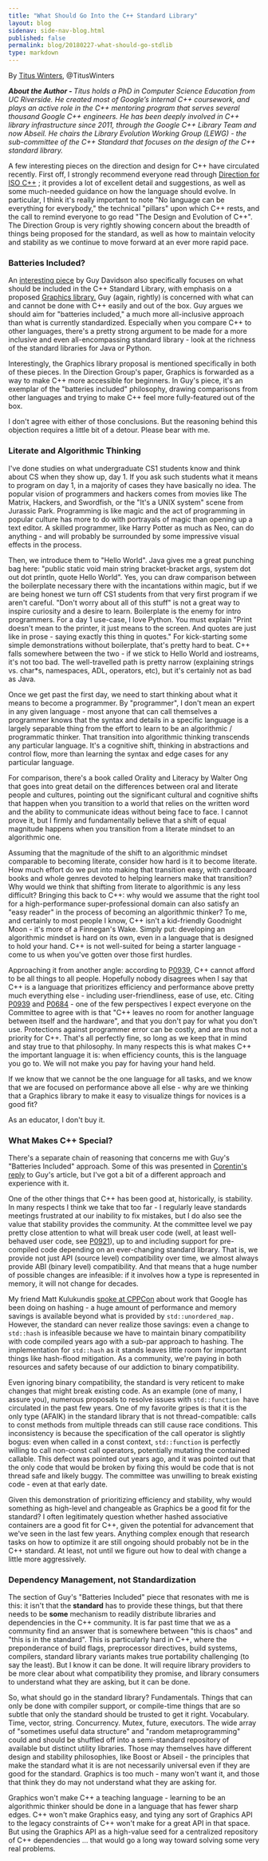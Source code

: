 ```yaml
---
title: "What Should Go Into the C++ Standard Library"
layout: blog
sidenav: side-nav-blog.html
published: false
permalink: blog/20180227-what-should-go-stdlib
type: markdown
---
```


By [Titus Winters](mailto:titus@google.com), @TitusWinters

<i><b>About the Author - </b> Titus holds a PhD in Computer Science Education
from UC Riverside. He created most of Google’s internal C++ coursework, and
plays an active role in the C++ mentoring program that serves several thousand
Google C++ engineers.  He has been deeply involved in C++ library infrastructure
since 2011, through the Google C++ Library Team and now Abseil.  He chairs the
Library Evolution Working Group (LEWG) - the sub-committee of the C++ Standard
that focuses on the design of the C++ standard library.</i>

A few interesting pieces on the direction and design for C++ have circulated
recently.  First off, I strongly recommend everyone read through [Direction for
ISO C++](wg21.link/P0939r0) ; it provides a lot of excellent detail and
suggestions, as well as some much-needed guidance on how the language should
evolve.  In particular, I think it's really important to note "No language can
be everything for everybody," the technical "pillars" upon which C++ rests, and
the call to remind everyone to go read "The Design and Evolution of C++". The
Direction Group is very rightly showing concern about the breadth of things
being proposed for the standard, as well as how to maintain velocity and
stability as we continue to move forward at an ever more rapid pace.

### Batteries Included?

An [interesting piece](https://hatcat.com/?p=16) by Guy Davidson also
specifically focuses on what should be included in the C++ Standard Library,
with emphasis on a proposed [Graphics
library.](http://www.open-std.org/jtc1/sc22/wg21/docs/papers/2018/p0267r7.pdf)
Guy (again, rightly) is concerned with what can and cannot be done with C++
easily and out of the box.  Guy argues we should aim for "batteries included," a
much more all-inclusive approach than what is currently standardized. Especially
when you compare C++ to other languages, there's a pretty strong argument to be
made for a more inclusive and even all-encompassing standard library - look at
the richness of the standard libraries for Java or Python.

Interestingly, the Graphics library proposal is mentioned specifically in both
of these pieces. In the Direction Group's paper, Graphics is forwarded as a way
to make C++ more accessible for beginners. In Guy's piece, it's an exemplar of
the "batteries included" philosophy, drawing comparisons from other languages
and trying to make C++ feel more fully-featured out of the box.

I don't agree with either of those conclusions.  But the reasoning behind this
objection requires a little bit of a detour. Please bear with me.

### Literate and Algorithmic Thinking

I've done studies on what undergraduate CS1 students know and think about CS
when they show up, day 1.  If you ask such students what it means to program on
day 1, in a majority of cases they have basically no idea. The popular vision of
programmers and hackers comes from movies like The Matrix, Hackers, and
Swordfish, or the "It's a UNIX system" scene from Jurassic Park.  Programming is
like magic and the act of programming in popular culture has more to do with
portrayals of magic than opening up a text editor. A skilled programmer, like
Harry Potter as much as Neo, can do anything - and will probably be surrounded
by some impressive visual effects in the process.

Then, we introduce them to "Hello World".  Java gives me a great punching bag
here: "public static void main string bracket-bracket args, system dot out dot
println, quote Hello World".  Yes, you can draw comparison between the
boilerplate necessary there with the incantations within magic, but if we are
being honest we turn off CS1 students from that very first program if we aren't
careful.  "Don't worry about all of this stuff" is not a great way to inspire
curiosity and a desire to learn. Boilerplate is the enemy for intro
programmers. For a day 1 use-case, I love Python. You must explain "Print
doesn't mean to the printer, it just means to the screen. And quotes are just
like in prose - saying exactly this thing in quotes."  For kick-starting some
simple demonstrations without boilerplate, that's pretty hard to beat.  C++
falls somewhere between the two - if we stick to Hello World and iostreams, it's
not too bad.  The well-travelled path is pretty narrow (explaining strings
vs. char*s, namespaces, ADL, operators, etc), but it's certainly not as bad as
Java.

Once we get past the first day, we need to start thinking about what it means to
become a programmer. By "programmer", I don't mean an expert in any given
language - most anyone that can call themselves a programmer knows that the
syntax and details in a specific language is a largely separable thing from the
effort to learn to be an algorithmic / programmatic thinker. That transition
into algorithmic thinking transcends any particular language. It's a cognitive
shift, thinking in abstractions and control flow, more than learning the syntax
and edge cases for any particular language.

For comparison, there's a book called Orality and Literacy by Walter Ong that
goes into great detail on the differences between oral and literate people and
cultures, pointing out the significant cultural and cognitive shifts that happen
when you transition to a world that relies on the written word and the ability
to communicate ideas without being face to face.  I cannot prove it, but I
firmly and fundamentally believe that a shift of equal magnitude happens when
you transition from a literate mindset to an algorithmic one.

Assuming that the magnitude of the shift to an algorithmic mindset comparable to
becoming literate, consider how hard is it to become literate. How much effort
do we put into making that transition easy, with cardboard books and whole
genres devoted to helping learners make that transition?  Why would we think
that shifting from literate to algorithmic is any less difficult?  Bringing this
back to C++: why would we assume that the right tool for a high-performance
super-professional domain can also satisfy an "easy reader" in the process of
becoming an algorithmic thinker? To me, and certainly to most people I know, C++
isn't a kid-friendly Goodnight Moon - it's more of a Finnegan's Wake. Simply
put: developing an algorithmic mindset is hard on its own, even in a language
that is designed to hold your hand. C++ is not well-suited for being a starter
language - come to us when you've gotten over those first hurdles.

Approaching it from another angle: according to [P0939](wg21.link/P0939r0), C++
cannot afford to be all things to all people.  Hopefully nobody disagrees when I
say that C++ is a language that prioritizes efficiency and performance above
pretty much everything else - including user-friendliness, ease of use, etc.
Citing [P0939](wg21.link/P0939r0) and [P0684](http://wg21.link/P0684r2) - one of
the few perspectives I expect everyone on the Committee to agree with is that
"C++ leaves no room for another language between itself and the hardware", and
that you don't pay for what you don't use.  Protections against programmer error
can be costly, and are thus not a priority for C++.  That's all perfectly fine,
so long as we keep that in mind and stay true to that philosophy. In many
respects this is what makes C++ the important language it is: when efficiency
counts, this is the language you go to. We will not make you pay for having your
hand held.

If we know that we cannot be the one language for all tasks, and we know that we
are focused on performance above all else - why are we thinking that a Graphics
library to make it easy to visualize things for novices is a good fit?

As an educator, I don't buy it.

### What Makes C++ Special?

There's a separate chain of reasoning that concerns me with Guy's "Batteries
Included" approach. Some of this was presented in [Corentin's
reply](https://hackernoon.com/a-cake-for-your-cherry-what-should-go-in-the-c-standard-library-804fcecccef8)
to Guy's article, but I've got a bit of a different approach and experience with
it.

One of the other things that C++ has been good at, historically, is
stability. In many respects I think we take that too far - I regularly leave
standards meetings frustrated at our inability to fix mistakes, but I do also
see the value that stability provides the community.  At the committee level we
pay pretty close attention to what will break user code (well, at least
well-behaved user code, see [P0921](wg21.link/p0921r0)), up to and including
support for pre-compiled code depending on an ever-changing standard library.
That is, we provide not just API (source level) compatibility over time, we
almost always provide ABI (binary level) compatibility. And that means that a
huge number of possible changes are infeasible: if it involves how a type is
represented in memory, it will not change for decades.

My friend Matt Kulukundis 
[spoke at CPPCon](https://www.youtube.com/watch?v=ncHmEUmJZf4) about work that
Google has been doing on hashing - a huge amount of performance and memory
savings is available beyond what is provided by `std::unordered_map.`  However,
the standard can never realize those savings: even a change to `std::hash` is
infeasible because we have to maintain binary compatibility with code compiled
years ago with a sub-par approach to hashing. The implementation for `std::hash`
as it stands leaves little room for important things like hash-flood mitigation.
As a community, we're paying in both resources and safety because of our
addiction to binary compatibility.

Even ignoring binary compatibility, the standard is very reticent to make
changes that might break existing code.  As an example (one of many, I assure
you), numerous proposals to resolve issues with `std::function `have circulated
in the past few years. One of my favorite gripes is that it is the only type
(AFAIK) in the standard library that is not thread-compatible: calls to const
methods from multiple threads can still cause race conditions. This
inconsistency is because the specification of the call operator is slightly
bogus: even when called in a const context, `std::function` is perfectly willing
to call non-const call operators, potentially mutating the contained
callable. This defect was pointed out years ago, and it was pointed out that the
only code that would be broken by fixing this would be code that is not thread
safe and likely buggy. The committee was unwilling to break existing code - even
at that early date.

Given this demonstration of prioritizing efficiency and stability, why would
something as high-level and changeable as Graphics be a good fit for the
standard?  I often legitimately question whether hashed associative containers
are a good fit for C++, given the potential for advancement that we've seen in
the last few years.  Anything complex enough that research tasks on how to
optimize it are still ongoing should probably not be in the C++ standard. At
least, not until we figure out how to deal with change a little more
aggressively.

### Dependency Management, not Standardization

The section of Guy's "Batteries Included" piece that resonates with me is this:
it isn't that the **standard** has to provide these things, but that there needs
to be **some** mechanism to readily distribute libraries and dependencies in the
C++ community.  It is far past time that we as a community find an answer that
is somewhere between "this is chaos" and "this is in the standard".  This is
particularly hard in C++, where the preponderance of build flags, preprocessor
directives, build systems, compilers, standard library variants makes true
portability challenging (to say the least).  But I know it can be done.  It will
require library providers to be more clear about what compatibility they
promise, and library consumers to understand what they are asking, but it can be
done.

So, what should go in the standard library?  Fundamentals. Things that can only
be done with compiler support, or compile-time things that are so subtle that
only the standard should be trusted to get it right. Vocabulary.  Time, vector,
string. Concurrency.  Mutex, future, executors.  The wide array of "sometimes
useful data structure" and "random metaprogramming" could and should be shuffled
off into a semi-standard repository of available but distinct utility libraries.
Those may themselves have different design and stability philosophies, like
Boost or Abseil - the principles that make the standard what it is are not
necessarily universal even if they are good for the standard.  Graphics is too
much - many won't want it, and those that think they do may not understand what
they are asking for.

Graphics won't make C++ a teaching language - learning to be an algorithmic
thinker should be done in a language that has fewer sharp edges.  C++ won't make
Graphics easy, and tying any sort of Graphics API to the legacy constraints of
C++ won't make for a great API in that space. But using the Graphics API as a
high-value seed for a centralized repository of C++ dependencies … that would go
a long way toward solving some very real problems.

